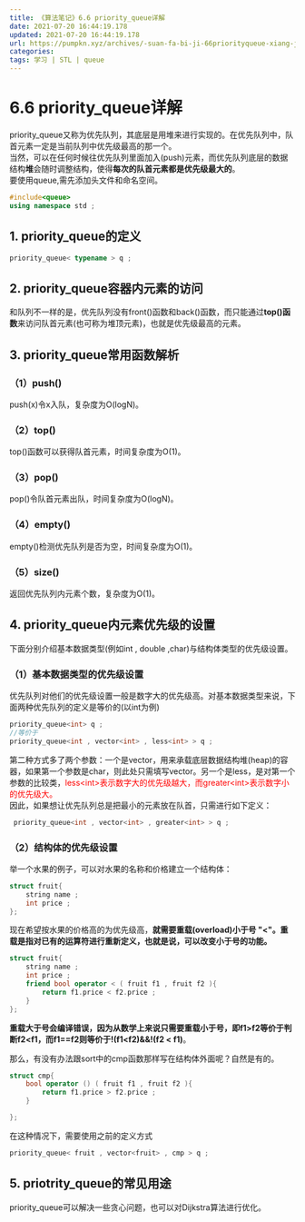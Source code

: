 ```yaml
---
title: 《算法笔记》6.6 priority_queue详解
date: 2021-07-20 16:44:19.178
updated: 2021-07-20 16:44:19.178
url: https://pumpkn.xyz/archives/-suan-fa-bi-ji-66priorityqueue-xiang-jie
categories: 
tags: 学习 | STL | queue
---
```


# 6.6 priority_queue详解
priority_queue又称为优先队列，其底层是用堆来进行实现的。在优先队列中，队首元素一定是当前队列中优先级最高的那一个。</br>
当然，可以在任何时候往优先队列里面加入(push)元素，而优先队列底层的数据结构**堆**会随时调整结构，使得**每次的队首元素都是优先级最大的**。</br>
要使用queue,需先添加头文件和命名空间。
```c++
#include<queue>
using namespace std ;
```

## 1. priority_queue的定义
```c++
priority_queue< typename > q ;
```

## 2. priority_queue容器内元素的访问
和队列不一样的是，优先队列没有front()函数和back()函数，而只能通过**top()函数**来访问队首元素(也可称为堆顶元素)，也就是优先级最高的元素。


## 3. priority_queue常用函数解析

### （1）push()
push(x)令x入队，复杂度为O(logN)。

### （2）top()
top()函数可以获得队首元素，时间复杂度为O(1)。

### （3）pop()
pop()令队首元素出队，时间复杂度为O(logN)。

### （4）empty()
empty()检测优先队列是否为空，时间复杂度为O(1)。

### （5）size()
返回优先队列内元素个数，复杂度为O(1)。

## 4. priority_queue内元素优先级的设置
下面分别介绍基本数据类型(例如int , double ,char)与结构体类型的优先级设置。

### （1）基本数据类型的优先级设置
优先队列对他们的优先级设置一般是数字大的优先级高。对基本数据类型来说，下面两种优先队列的定义是等价的(以int为例)
```c++
priority_queue<int> q ;
//等价于
priority_queue<int , vector<int> , less<int> > q ;
```

第二种方式多了两个参数：一个是vector<int>，用来承载底层数据结构堆(heap)的容器，如果第一个参数是char，则此处只需填写vector<char>。另一个是less<int>，是对第一个参数的比较类，<font color="red">less\<int\>表示数字大的优先级越大，而greater\<int\>表示数字小的优先级大。</font></br>
因此，如果想让优先队列总是把最小的元素放在队首，只需进行如下定义：
```c++
 priority_queue<int , vector<int> , greater<int> > q ;
```

### （2）结构体的优先级设置
举一个水果的例子，可以对水果的名称和价格建立一个结构体：
```c++
struct fruit{
    string name ;
    int price ;
};
```

现在希望按水果的价格高的为优先级高，**就需要重载(overload)小于号 "<"。重载是指对已有的运算符进行重新定义，也就是说，可以改变小于号的功能。**

```c++
struct fruit{
    string name ;
    int price ;
    friend bool operator < ( fruit f1 , fruit f2 ){
        return f1.price < f2.price ;
    }
};
```

**重载大于号会编译错误，因为从数学上来说只需要重载小于号，即f1>f2等价于判断f2<f1，而f1==f2则等价于!(f1<f2)&&!(f2 < f1)**。</br>

那么，有没有办法跟sort中的cmp函数那样写在结构体外面呢？自然是有的。
```c++
struct cmp{
    bool operator () ( fruit f1 , fruit f2 ){
     	return f1.price > f2.price ;
    }

};
```

在这种情况下，需要使用之前的定义方式
```c++
priority_queue< fruit , vector<fruit> , cmp > q ;
```

## 5. priotrity_queue的常见用途
priority_queue可以解决一些贪心问题，也可以对Dijkstra算法进行优化。
